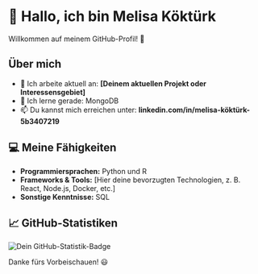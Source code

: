 # 👋 Hallo, ich bin Melisa Köktürk

Willkommen auf meinem GitHub-Profil! 🚀

## Über mich

- 🔭 Ich arbeite aktuell an: **[Deinem aktuellen Projekt oder Interessensgebiet]**
- 🌱 Ich lerne gerade: MongoDB
- 📫 Du kannst mich erreichen unter: **linkedin.com/in/melisa-köktürk-5b3407219**

## 💻 Meine Fähigkeiten

- **Programmiersprachen:** Python und R
- **Frameworks & Tools:** [Hier deine bevorzugten Technologien, z. B. React, Node.js, Docker, etc.]
- **Sonstige Kenntnisse:** SQL

## 📈 GitHub-Statistiken

![Dein GitHub-Statistik-Badge](https://github-readme-stats.vercel.app/api?username=MelKok&show_icons=true&theme=dark)


Danke fürs Vorbeischauen! 😃


